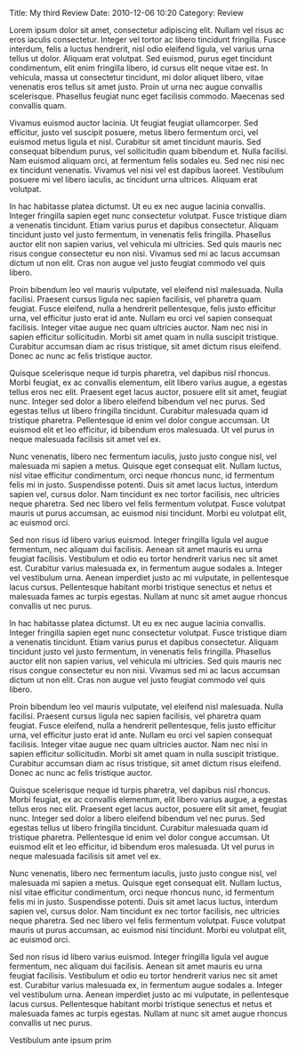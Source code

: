 Title: My third Review
Date: 2010-12-06 10:20
Category: Review

Lorem ipsum dolor sit amet, consectetur adipiscing elit. Nullam vel risus ac eros iaculis consectetur. Integer vel tortor ac libero tincidunt fringilla. Fusce interdum, felis a luctus hendrerit, nisl odio eleifend ligula, vel varius urna tellus ut dolor. Aliquam erat volutpat. Sed euismod, purus eget tincidunt condimentum, elit enim fringilla libero, id cursus elit neque vitae est. In vehicula, massa ut consectetur tincidunt, mi dolor aliquet libero, vitae venenatis eros tellus sit amet justo. Proin ut urna nec augue convallis scelerisque. Phasellus feugiat nunc eget facilisis commodo. Maecenas sed convallis quam.

Vivamus euismod auctor lacinia. Ut feugiat feugiat ullamcorper. Sed efficitur, justo vel suscipit posuere, metus libero fermentum orci, vel euismod metus ligula et nisl. Curabitur sit amet tincidunt mauris. Sed consequat bibendum purus, vel sollicitudin quam bibendum et. Nulla facilisi. Nam euismod aliquam orci, at fermentum felis sodales eu. Sed nec nisi nec ex tincidunt venenatis. Vivamus vel nisi vel est dapibus laoreet. Vestibulum posuere mi vel libero iaculis, ac tincidunt urna ultrices. Aliquam erat volutpat.

In hac habitasse platea dictumst. Ut eu ex nec augue lacinia convallis. Integer fringilla sapien eget nunc consectetur volutpat. Fusce tristique diam a venenatis tincidunt. Etiam varius purus et dapibus consectetur. Aliquam tincidunt justo vel justo fermentum, in venenatis felis fringilla. Phasellus auctor elit non sapien varius, vel vehicula mi ultricies. Sed quis mauris nec risus congue consectetur eu non nisi. Vivamus sed mi ac lacus accumsan dictum ut non elit. Cras non augue vel justo feugiat commodo vel quis libero.

Proin bibendum leo vel mauris vulputate, vel eleifend nisl malesuada. Nulla facilisi. Praesent cursus ligula nec sapien facilisis, vel pharetra quam feugiat. Fusce eleifend, nulla a hendrerit pellentesque, felis justo efficitur urna, vel efficitur justo erat id ante. Nullam eu orci vel sapien consequat facilisis. Integer vitae augue nec quam ultricies auctor. Nam nec nisi in sapien efficitur sollicitudin. Morbi sit amet quam in nulla suscipit tristique. Curabitur accumsan diam ac risus tristique, sit amet dictum risus eleifend. Donec ac nunc ac felis tristique auctor.

Quisque scelerisque neque id turpis pharetra, vel dapibus nisl rhoncus. Morbi feugiat, ex ac convallis elementum, elit libero varius augue, a egestas tellus eros nec elit. Praesent eget lacus auctor, posuere elit sit amet, feugiat nunc. Integer sed dolor a libero eleifend bibendum vel nec purus. Sed egestas tellus ut libero fringilla tincidunt. Curabitur malesuada quam id tristique pharetra. Pellentesque id enim vel dolor congue accumsan. Ut euismod elit et leo efficitur, id bibendum eros malesuada. Ut vel purus in neque malesuada facilisis sit amet vel ex.

Nunc venenatis, libero nec fermentum iaculis, justo justo congue nisl, vel malesuada mi sapien a metus. Quisque eget consequat elit. Nullam luctus, nisl vitae efficitur condimentum, orci neque rhoncus nunc, id fermentum felis mi in justo. Suspendisse potenti. Duis sit amet lacus luctus, interdum sapien vel, cursus dolor. Nam tincidunt ex nec tortor facilisis, nec ultricies neque pharetra. Sed nec libero vel felis fermentum volutpat. Fusce volutpat mauris ut purus accumsan, ac euismod nisi tincidunt. Morbi eu volutpat elit, ac euismod orci.

Sed non risus id libero varius euismod. Integer fringilla ligula vel augue fermentum, nec aliquam dui facilisis. Aenean sit amet mauris eu urna feugiat facilisis. Vestibulum et odio eu tortor hendrerit varius nec sit amet est. Curabitur varius malesuada ex, in fermentum augue sodales a. Integer vel vestibulum urna. Aenean imperdiet justo ac mi vulputate, in pellentesque lacus cursus. Pellentesque habitant morbi tristique senectus et netus et malesuada fames ac turpis egestas. Nullam at nunc sit amet augue rhoncus convallis ut nec purus.

In hac habitasse platea dictumst. Ut eu ex nec augue lacinia convallis. Integer fringilla sapien eget nunc consectetur volutpat. Fusce tristique diam a venenatis tincidunt. Etiam varius purus et dapibus consectetur. Aliquam tincidunt justo vel justo fermentum, in venenatis felis fringilla. Phasellus auctor elit non sapien varius, vel vehicula mi ultricies. Sed quis mauris nec risus congue consectetur eu non nisi. Vivamus sed mi ac lacus accumsan dictum ut non elit. Cras non augue vel justo feugiat commodo vel quis libero.

Proin bibendum leo vel mauris vulputate, vel eleifend nisl malesuada. Nulla facilisi. Praesent cursus ligula nec sapien facilisis, vel pharetra quam feugiat. Fusce eleifend, nulla a hendrerit pellentesque, felis justo efficitur urna, vel efficitur justo erat id ante. Nullam eu orci vel sapien consequat facilisis. Integer vitae augue nec quam ultricies auctor. Nam nec nisi in sapien efficitur sollicitudin. Morbi sit amet quam in nulla suscipit tristique. Curabitur accumsan diam ac risus tristique, sit amet dictum risus eleifend. Donec ac nunc ac felis tristique auctor.

Quisque scelerisque neque id turpis pharetra, vel dapibus nisl rhoncus. Morbi feugiat, ex ac convallis elementum, elit libero varius augue, a egestas tellus eros nec elit. Praesent eget lacus auctor, posuere elit sit amet, feugiat nunc. Integer sed dolor a libero eleifend bibendum vel nec purus. Sed egestas tellus ut libero fringilla tincidunt. Curabitur malesuada quam id tristique pharetra. Pellentesque id enim vel dolor congue accumsan. Ut euismod elit et leo efficitur, id bibendum eros malesuada. Ut vel purus in neque malesuada facilisis sit amet vel ex.

Nunc venenatis, libero nec fermentum iaculis, justo justo congue nisl, vel malesuada mi sapien a metus. Quisque eget consequat elit. Nullam luctus, nisl vitae efficitur condimentum, orci neque rhoncus nunc, id fermentum felis mi in justo. Suspendisse potenti. Duis sit amet lacus luctus, interdum sapien vel, cursus dolor. Nam tincidunt ex nec tortor facilisis, nec ultricies neque pharetra. Sed nec libero vel felis fermentum volutpat. Fusce volutpat mauris ut purus accumsan, ac euismod nisi tincidunt. Morbi eu volutpat elit, ac euismod orci.

Sed non risus id libero varius euismod. Integer fringilla ligula vel augue fermentum, nec aliquam dui facilisis. Aenean sit amet mauris eu urna feugiat facilisis. Vestibulum et odio eu tortor hendrerit varius nec sit amet est. Curabitur varius malesuada ex, in fermentum augue sodales a. Integer vel vestibulum urna. Aenean imperdiet justo ac mi vulputate, in pellentesque lacus cursus. Pellentesque habitant morbi tristique senectus et netus et malesuada fames ac turpis egestas. Nullam at nunc sit amet augue rhoncus convallis ut nec purus.

Vestibulum ante ipsum prim